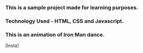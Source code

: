 ### This is a sample project made for learning purposes.
### Technology Used - HTML, CSS and Javascript.

### This is an animation of Iron Man dance.

[Insta]